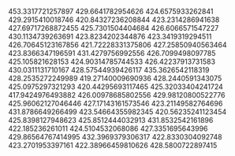 453.3317721257897
429.6641782954626
424.6575933262841
429.2915410018746
420.84327236208844
423.2314286941638
427.69717268872455
425.7301504404684
426.6066571547227
430.1134739263691
423.8234202344876
423.3419319294511
426.70645123167856
421.72228331375806
427.25850940563464
423.8366347196591
431.4279756992556
426.7099498097785
425.105821628153
424.90314785744533
426.42237913731583
430.0311131710167
428.57544939426117
435.3626542118319
428.2535272249989
419.27140009690936
428.2440591343075
425.0975297321293
420.44295693117465
425.32033404241724
417.9424976493882
426.00978685802556
429.98120800522776
425.96062127046446
427.17143161573546
423.21149582764696
431.8786649266499
423.54664355982345
420.56235241123454
425.8398127948623
425.8512444032913
431.8532542161896
422.185236261011
424.5104532068086
427.3351695643996
429.86564767414995
432.3969379306317
422.8330304092748
423.2701953397161
422.38966459810626
428.5800722897415